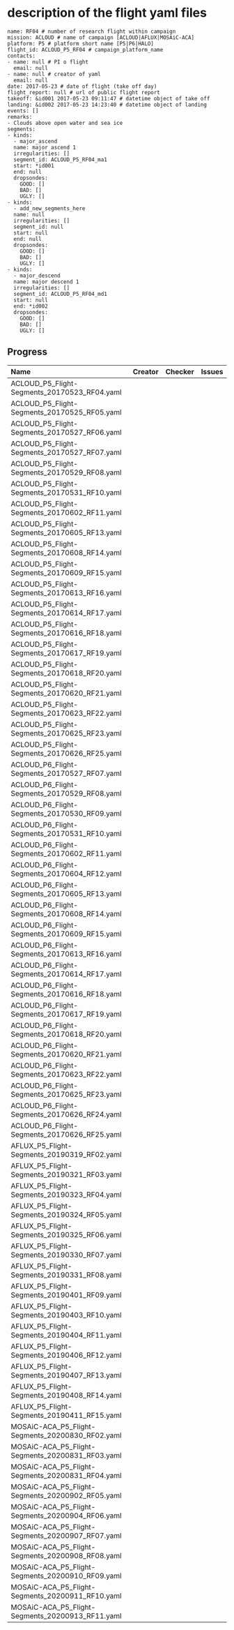 # description of the flight yaml files
```
name: RF04 # number of research flight within campaign
mission: ACLOUD # name of campaign [ACLOUD|AFLUX|MOSAiC-ACA]
platform: P5 # platform short name [P5|P6|HALO]
flight_id: ACLOUD_P5_RF04 # campaign_platform_name
contacts:
- name: null # PI o flight
  email: null
- name: null # creator of yaml
  email: null
date: 2017-05-23 # date of flight (take off day)
flight_report: null # url of public flight report
takeoff: &id001 2017-05-23 09:11:47 # datetime object of take off
landing: &id002 2017-05-23 14:23:40 # datetime object of landing
events: []
remarks:
- Clouds above open water and sea ice
segments:
- kinds:
  - major_ascend
  name: major ascend 1
  irregularities: []
  segment_id: ACLOUD_P5_RF04_ma1
  start: *id001
  end: null
  dropsondes:
    GOOD: []
    BAD: []
    UGLY: []
- kinds:
  - add_new_segments_here
  name: null
  irregularities: []
  segment_id: null
  start: null
  end: null
  dropsondes:
    GOOD: []
    BAD: []
    UGLY: []
- kinds:
  - major_descend
  name: major descend 1
  irregularities: []
  segment_id: ACLOUD_P5_RF04_md1
  start: null
  end: *id002
  dropsondes:
    GOOD: []
    BAD: []
    UGLY: []
```
## Progress

| Name | Creator | Checker | Issues |
| :------------------------------------------- | --------- | ------- | --------: |
| ACLOUD_P5_Flight-Segments_20170523_RF04.yaml | | | |
| ACLOUD_P5_Flight-Segments_20170525_RF05.yaml | | | |
| ACLOUD_P5_Flight-Segments_20170527_RF06.yaml | | | |
| ACLOUD_P5_Flight-Segments_20170527_RF07.yaml | | | |
| ACLOUD_P5_Flight-Segments_20170529_RF08.yaml | | | |
| ACLOUD_P5_Flight-Segments_20170531_RF10.yaml | | | |
| ACLOUD_P5_Flight-Segments_20170602_RF11.yaml | | | |
| ACLOUD_P5_Flight-Segments_20170605_RF13.yaml | | | |
| ACLOUD_P5_Flight-Segments_20170608_RF14.yaml | | | |
| ACLOUD_P5_Flight-Segments_20170609_RF15.yaml | | | |
| ACLOUD_P5_Flight-Segments_20170613_RF16.yaml | | | |
| ACLOUD_P5_Flight-Segments_20170614_RF17.yaml | | | |
| ACLOUD_P5_Flight-Segments_20170616_RF18.yaml | | | |
| ACLOUD_P5_Flight-Segments_20170617_RF19.yaml | | | |
| ACLOUD_P5_Flight-Segments_20170618_RF20.yaml | | | |
| ACLOUD_P5_Flight-Segments_20170620_RF21.yaml | | | |
| ACLOUD_P5_Flight-Segments_20170623_RF22.yaml | | | |
| ACLOUD_P5_Flight-Segments_20170625_RF23.yaml | | | |
| ACLOUD_P5_Flight-Segments_20170626_RF25.yaml | | | |
| ACLOUD_P6_Flight-Segments_20170527_RF07.yaml | | | |
| ACLOUD_P6_Flight-Segments_20170529_RF08.yaml | | | |
| ACLOUD_P6_Flight-Segments_20170530_RF09.yaml | | | |
| ACLOUD_P6_Flight-Segments_20170531_RF10.yaml | | | |
| ACLOUD_P6_Flight-Segments_20170602_RF11.yaml | | | |
| ACLOUD_P6_Flight-Segments_20170604_RF12.yaml | | | |
| ACLOUD_P6_Flight-Segments_20170605_RF13.yaml | | | |
| ACLOUD_P6_Flight-Segments_20170608_RF14.yaml | | | |
| ACLOUD_P6_Flight-Segments_20170609_RF15.yaml | | | |
| ACLOUD_P6_Flight-Segments_20170613_RF16.yaml | | | |
| ACLOUD_P6_Flight-Segments_20170614_RF17.yaml | | | |
| ACLOUD_P6_Flight-Segments_20170616_RF18.yaml | | | |
| ACLOUD_P6_Flight-Segments_20170617_RF19.yaml | | | |
| ACLOUD_P6_Flight-Segments_20170618_RF20.yaml | | | |
| ACLOUD_P6_Flight-Segments_20170620_RF21.yaml | | | |
| ACLOUD_P6_Flight-Segments_20170623_RF22.yaml | | | |
| ACLOUD_P6_Flight-Segments_20170625_RF23.yaml | | | |
| ACLOUD_P6_Flight-Segments_20170626_RF24.yaml | | | |
| ACLOUD_P6_Flight-Segments_20170626_RF25.yaml | | | |
| AFLUX_P5_Flight-Segments_20190319_RF02.yaml | | | |
| AFLUX_P5_Flight-Segments_20190321_RF03.yaml | | | |
| AFLUX_P5_Flight-Segments_20190323_RF04.yaml | | | |
| AFLUX_P5_Flight-Segments_20190324_RF05.yaml | | | |
| AFLUX_P5_Flight-Segments_20190325_RF06.yaml | | | |
| AFLUX_P5_Flight-Segments_20190330_RF07.yaml | | | |
| AFLUX_P5_Flight-Segments_20190331_RF08.yaml | | | |
| AFLUX_P5_Flight-Segments_20190401_RF09.yaml | | | |
| AFLUX_P5_Flight-Segments_20190403_RF10.yaml | | | |
| AFLUX_P5_Flight-Segments_20190404_RF11.yaml | | | |
| AFLUX_P5_Flight-Segments_20190406_RF12.yaml | | | |
| AFLUX_P5_Flight-Segments_20190407_RF13.yaml | | | |
| AFLUX_P5_Flight-Segments_20190408_RF14.yaml | | | |
| AFLUX_P5_Flight-Segments_20190411_RF15.yaml | | | |
| MOSAiC-ACA_P5_Flight-Segments_20200830_RF02.yaml | | | |
| MOSAiC-ACA_P5_Flight-Segments_20200831_RF03.yaml | | | |
| MOSAiC-ACA_P5_Flight-Segments_20200831_RF04.yaml | | | |
| MOSAiC-ACA_P5_Flight-Segments_20200902_RF05.yaml | | | |
| MOSAiC-ACA_P5_Flight-Segments_20200904_RF06.yaml | | | |
| MOSAiC-ACA_P5_Flight-Segments_20200907_RF07.yaml | | | |
| MOSAiC-ACA_P5_Flight-Segments_20200908_RF08.yaml | | | |
| MOSAiC-ACA_P5_Flight-Segments_20200910_RF09.yaml | | | |
| MOSAiC-ACA_P5_Flight-Segments_20200911_RF10.yaml | | | |
| MOSAiC-ACA_P5_Flight-Segments_20200913_RF11.yaml | | | |
